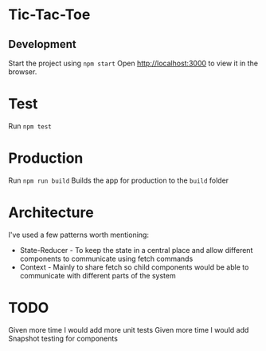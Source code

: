 # Tic-Tac-Toe

## Development
Start the project using `npm start`
Open [http://localhost:3000](http://localhost:3000) to view it in the browser.

# Test
Run `npm test`

# Production
Run `npm run build`
Builds the app for production to the `build` folder

# Architecture
I've used a few patterns worth mentioning:
- State-Reducer - To keep the state in a central place and allow different components to communicate using fetch commands
- Context - Mainly to share fetch so child components would be able to communicate with different parts of the system

# TODO
Given more time I would add more unit tests
Given more time I would add Snapshot testing for components
